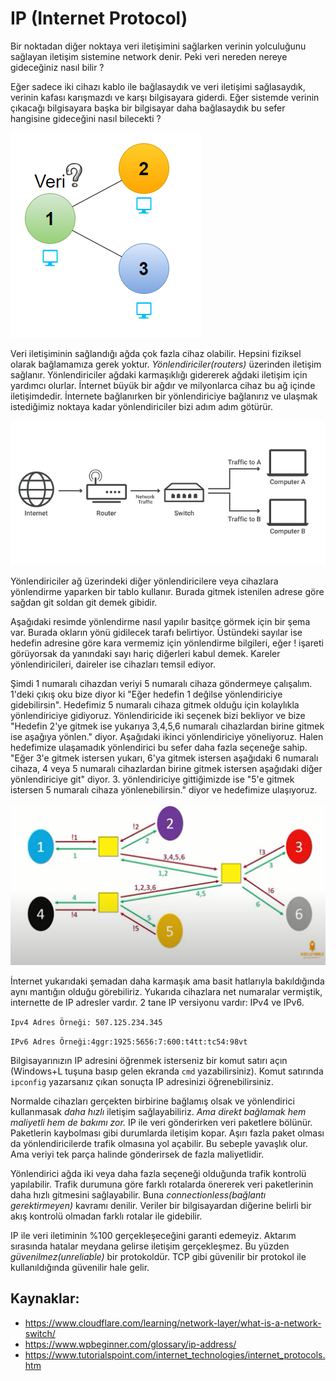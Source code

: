 # IP (Internet Protocol)

Bir noktadan diğer noktaya veri iletişimini sağlarken verinin yolculuğunu sağlayan iletişim sistemine network denir. Peki veri nereden nereye gideceğiniz nasıl bilir ?

Eğer sadece iki cihazı kablo ile bağlasaydık ve veri iletişimi sağlasaydık, verinin kafası karışmazdı ve karşı bilgisayara giderdi. Eğer sistemde verinin çıkacağı bilgisayara başka bir bilgisayar daha bağlasaydık bu sefer hangisine gideceğini nasıl bilecekti ?

![](https://raw.githubusercontent.com/Kodluyoruz/taskforce/main/basics-for-everyone/IP/figures/hangi_yon.PNG)

Veri iletişiminin sağlandığı ağda çok fazla cihaz olabilir. Hepsini fiziksel olarak bağlamamıza gerek yoktur. *Yönlendiriciler(routers)* üzerinden iletişim sağlanır. Yönlendiriciler ağdaki karmaşıklığı gidererek ağdaki iletişim için yardımcı olurlar. İnternet büyük bir ağdır ve milyonlarca cihaz bu ağ içinde iletişimdedir. İnternete bağlanırken bir yönlendiriciye bağlanırız ve ulaşmak istediğimiz noktaya kadar yönlendiriciler bizi adım adım götürür. 

![internette_iletisim](https://raw.githubusercontent.com/Kodluyoruz/taskforce/main/basics-for-everyone/IP/figures/iletisim.PNG)

Yönlendiriciler ağ üzerindeki diğer yönlendiricilere veya cihazlara yönlendirme yaparken bir tablo kullanır. Burada gitmek istenilen adrese göre sağdan git soldan git demek gibidir. 

Aşağıdaki resimde yönlendirme nasıl yapılır basitçe görmek için bir şema var. Burada okların yönü gidilecek tarafı belirtiyor. Üstündeki sayılar ise hedefin adresine göre kara vermemiz için yönlendirme bilgileri, eğer ! işareti görüyorsak da yanındaki sayı hariç diğerleri kabul demek. Kareler yönlendiricileri, daireler ise cihazları temsil ediyor.

Şimdi 1 numaralı cihazdan veriyi 5 numaralı cihaza göndermeye çalışalım. 1'deki çıkış oku bize diyor ki "Eğer hedefin 1 değilse yönlendiriciye gidebilirsin". Hedefimiz 5 numaralı cihaza gitmek olduğu için kolaylıkla yönlendiriciye gidiyoruz. Yönlendiricide iki seçenek bizi bekliyor ve bize "Hedefin 2'ye gitmek ise yukarıya 3,4,5,6 numaralı cihazlardan birine gitmek ise aşağıya yönlen." diyor. Aşağıdaki ikinci yönlendiriciye yöneliyoruz. Halen hedefimize ulaşamadık yönlendirici bu sefer daha fazla seçeneğe sahip. "Eğer 3'e gitmek istersen yukarı, 6'ya gitmek istersen aşağıdaki 6 numaralı cihaza, 4 veya 5 numaralı cihazlardan birine gitmek istersen aşağıdaki diğer yönlendiriciye git" diyor. 3. yönlendiriciye gittiğimizde ise "5'e gitmek istersen 5 numaralı cihaza yönlenebilirsin."  diyor ve hedefimize ulaşıyoruz.

![network_router](https://raw.githubusercontent.com/Kodluyoruz/taskforce/main/basics-for-everyone/IP/figures/network_router_mantigi.PNG)



İnternet yukarıdaki şemadan daha karmaşık ama basit hatlarıyla bakıldığında aynı mantığın olduğu görebiliriz. Yukarıda cihazlara net numaralar vermiştik, internette de IP adresler vardır. 2 tane IP versiyonu vardır: IPv4 ve IPv6. 

`Ipv4 Adres Örneği: 507.125.234.345`

`IPv6 Adres Örneği:4ggr:1925:5656:7:600:t4tt:tc54:98vt `

Bilgisayarınızın IP adresini öğrenmek isterseniz bir komut satırı açın (Windows+L tuşuna basıp gelen ekranda `cmd` yazabilirsiniz). Komut satırında `ipconfig` yazarsanız çıkan sonuçta IP adresinizi öğrenebilirsiniz.

Normalde cihazları gerçekten birbirine bağlamış olsak ve yönlendirici kullanmasak *daha hızlı* iletişim sağlayabiliriz. *Ama direkt bağlamak hem maliyetli hem de bakımı zor.* IP ile veri gönderirken veri paketlere bölünür. Paketlerin kaybolması gibi durumlarda iletişim kopar. Aşırı fazla paket olması da yönlendiricilerde trafik olmasına yol açabilir. Bu sebeple yavaşlık olur. Ama veriyi tek parça halinde gönderirsek de fazla maliyetlidir.

Yönlendirici ağda iki veya daha fazla seçeneği olduğunda trafik kontrolü yapılabilir. Trafik durumuna göre farklı rotalarda önererek veri paketlerinin daha hızlı gitmesini sağlayabilir. Buna *connectionless(bağlantı gerektirmeyen)* kavramı denilir. Veriler bir bilgisayardan diğerine belirli bir akış kontrolü olmadan farklı rotalar ile gidebilir.

IP ile veri iletiminin %100 gerçekleşeceğini garanti edemeyiz. Aktarım sırasında hatalar meydana gelirse iletişim gerçekleşmez. Bu yüzden *güvenilmez(unreliable)* bir protokoldür. TCP gibi güvenilir bir protokol ile kullanıldığında güvenilir hale gelir.

## Kaynaklar:
- https://www.cloudflare.com/learning/network-layer/what-is-a-network-switch/
- https://www.wpbeginner.com/glossary/ip-address/
- https://www.tutorialspoint.com/internet_technologies/internet_protocols.htm
